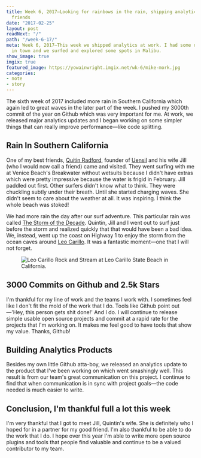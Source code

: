```yaml
---
title: Week 6, 2017—Looking for rainbows in the rain, shipping analytics and best
  friends
date: "2017-02-25"
layout: post
readNext: "/"
path: "/week-6-17/"
meta: Week 6, 2017—This week we shipped analytics at work. I had some of my best friends
  in town and we surfed and explored some spots in Malibu.
show_image: true
imgix: true
featured_image: https://yowainwright.imgix.net/wk-6/mike-mork.jpg
categories:
- note
- story
---
```


The sixth week of 2017 included more rain in Southern California which again led to great waves in the later part of the week. I pushed my 3000th commit of the year on Github which was very important for me. At work, we released major analytics updates and I began working on some simpler things that can really improve performance—like code splitting. 

## Rain In Southern California

One of my best friends, [Quitin Radford](https://www.linkedin.com/in/quintinradford), founder of [Uensil](https://www.kickstarter.com/projects/903862437/sporklettm-0) and his wife Jill (who I would now call a friend) came and visited. They went surfing with me at Venice Beach's Breakwater without wetsuits because I didn't have extras which were pretty impressive because the water is frigid in February. Jill paddled out first. Other surfers didn't know what to think. They were chuckling subtly under their breath. Until she started charging waves. She didn't seem to care about the weather at all. It was inspiring. I think the whole beach was stoked!

We had more rain the day after our surf adventure. This particular rain was called [The Storm of the Decade](http://www.businessinsider.com/los-angeles-storm-rain-california-2017-2). Quintin, Jill and I went out to surf just before the storm and realized quickly that that would have been a bad idea. We, instead, went up the coast on Highway 1 to enjoy the storm from the ocean caves around [Leo Carillo](https://en.wikipedia.org/wiki/Leo_Carrillo). It was a fantastic moment—one that I will not forget. 

<figure>
  <img src="//yowainwright.imgix.net/wk-6/quintin-jill.jpg?w=800&h=800&crop=focalpoint&auto=format" alt="Leo Carillo Rock and Stream at Leo Carillo State Beach in California." />
</figure>

## 3000 Commits on Github and 2.5k Stars

I'm thankful for my line of work and the teams I work with.  I sometimes feel like I don't fit the mold of the work that I do. Tools like Github point out—'Hey, this person gets shit done!' And I do. I will continue to release simple usable open source projects and commit at a rapid rate for the projects that I'm working on. It makes me feel good to have tools that show my value. Thanks, Github!

## Building Analytics Products

Besides my own little Github atta-boy, we released an analytics update to the product that I've been working on which went smashingly well. This result is from our team's great communication on this project. I continue to find that when communication is in sync with project goals—the code needed is much easier to write. 

## Conclusion, I'm thankful full a lot this week

I'm very thankful that I got to meet Jill, Quintin's wife. She is definitely who I hoped for in a partner for my good friend. I'm also thankful to be able to do the work that I do. I hope over this year I'm able to write more open source plugins and tools that people find valuable and continue to be a valued contributor to my team.




